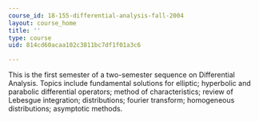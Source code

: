 ```yaml
---
course_id: 18-155-differential-analysis-fall-2004
layout: course_home
title: ''
type: course
uid: 814cd60acaa102c3811bc7df1f01a3c6

---
```

This is the first semester of a two-semester sequence on Differential Analysis. Topics include fundamental solutions for elliptic; hyperbolic and parabolic differential operators; method of characteristics; review of Lebesgue integration; distributions; fourier transform; homogeneous distributions; asymptotic methods.
